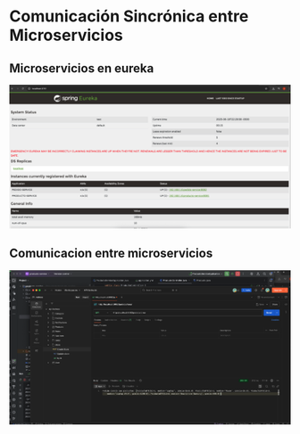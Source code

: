# Comunicación Sincrónica entre Microservicios


## Microservicios en eureka
![Microservicios en eureka](assets/eureka.png)

## Comunicacion entre microservicios
![Comunicacion entre microservicios](assets/comunicacion.png)